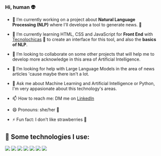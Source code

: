 ### Hi, human 👽

- 🔭 I’m currently working on a project about **Natural Language Processing (NLP)** where I'll develope a tool to generate news. 📰
  
- 🌱 I’m currently learning HTML, CSS and JavaScript for **Front End** with [Tecnolochicas](https://tecnolochicas.mx/) 💜 to create an interface for this tool, and also the **basics of NLP**.
  
- 👯 I’m looking to collaborate on some other projects that will help me to develop more acknowledge in this area of Artificial Intelligence.
  
- 🤔 I’m looking for help with Large Language Models in the area of news articles 'cause maybe there isn't a lot.
  
- 💬 Ask me about Machine Learning and Artificial Intelligence or Python, I'm very appasionate about this technology's areas.
  
- 📫 How to reach me: DM me on [LinkedIn](www.linkedin.com/in/carol-zapata)
  
- 😄 Pronouns: she/her 💜
  
- ⚡ Fun fact: I don't like strawberries 🍓


## 🎯 Some technologies I use:
<img src="https://img.shields.io/badge/HTML5-E34F26?style=for-the-badge&logo=html5&logoColor=white"/> 
<img src="https://img.shields.io/badge/CSS3-1572B6?style=for-the-badge&logo=css3&logoColor=white"/>
<img src="https://img.shields.io/badge/JavaScript-323330?style=for-the-badge&logo=javascript&logoColor=F7DF1E"/> 
<img src="https://img.shields.io/badge/Python-FFD43B?style=for-the-badge&logo=python&logoColor=blue"/>
<img src="https://img.shields.io/badge/GitHub-100000?style=for-the-badge&logo=github&logoColor=white"/> 
<img src="https://img.shields.io/badge/scikit_learn-F7931E?style=for-the-badge&logo=scikit-learn&logoColor=white"/>
<img src="https://img.shields.io/badge/Kotlin-0095D5?&style=for-the-badge&logo=kotlin&logoColor=white"/>

<!--

# Encabezado 1
## Encabezado 2
### Encabezado 3

# Estilos de Texto
**Palabras en negrita**

*Palabras en cursiva*

~~Este texto está erróneo~~

Mi primer línea de código en Python:

```
print('Hola mundo!')
```

### Listas

- Javascript
* Python
+ Kotlin


### Links:

El Mardown lo aprendí en [Tecnolochicas](https://tecnolochicas.mx/)

-->
